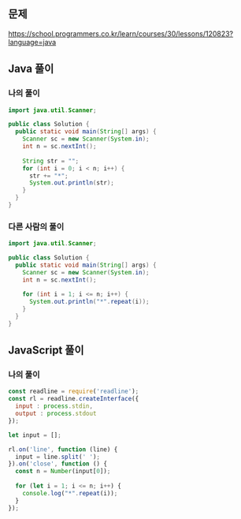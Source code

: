 ## 문제
https://school.programmers.co.kr/learn/courses/30/lessons/120823?language=java

## Java 풀이
### 나의 풀이
```java
import java.util.Scanner;

public class Solution {
  public static void main(String[] args) {
    Scanner sc = new Scanner(System.in);
    int n = sc.nextInt();
    
    String str = "";
    for (int i = 0; i < n; i++) {
      str += "*";
      System.out.println(str);
    }
  }
}
```

### 다른 사람의 풀이
```java
import java.util.Scanner;

public class Solution {
  public static void main(String[] args) {
    Scanner sc = new Scanner(System.in);
    int n = sc.nextInt();
    
    for (int i = 1; i <= n; i++) {
      System.out.println("*".repeat(i));
    }
  }
}
```

## JavaScript 풀이
### 나의 풀이
```javascript
const readline = require('readline');
const rl = readline.createInterface({
  input : process.stdin,
  output : process.stdout
});

let input = [];

rl.on('line', function (line) {
  input = line.split(' ');
}).on('close', function () {
  const n = Number(input[0]);
  
  for (let i = 1; i <= n; i++) {
    console.log("*".repeat(i));
  }
});
```
